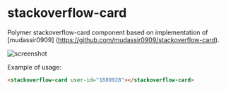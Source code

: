# stackoverflow-card
Polymer stackoverflow-card component based on implementation of [mudassir0909] (https://github.com/mudassir0909/stackoverflow-card).

![screenshot](https://raw.githubusercontent.com/yyunikov/stackoverflow-card/master/img/so-card.png)

Example of usage:
```html
<stackoverflow-card user-id="1889928"></stackoverflow-card>
```
